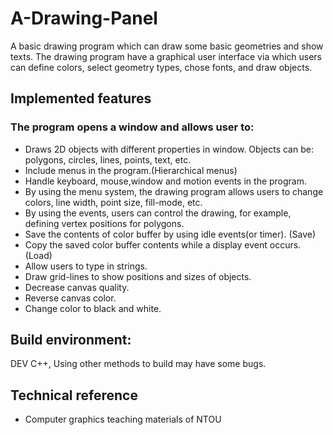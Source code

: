 # A-Drawing-Panel
 A basic drawing program which can draw some basic geometries and show texts. The drawing program have a graphical user interface via which users can define colors, select geometry types, chose fonts, and draw objects.

## Implemented features

### The program opens a window and allows user to:
* Draws 2D objects with different properties in window. Objects can be: polygons, circles, lines, points, text, etc.
* Include menus in the program.(Hierarchical menus)
* Handle keyboard, mouse,window and motion events in the program.
* By using the menu system, the drawing program allows users to change colors, line width, point size, fill-mode, etc.
* By using the events, users can control the drawing, for example, defining vertex positions for polygons.
* Save the contents of color buffer by using idle events(or timer). (Save)
* Copy the saved color buffer contents while a display event occurs. (Load)
* Allow users to type in strings.
* Draw grid-lines to show positions and sizes of objects.
* Decrease canvas quality.
* Reverse canvas color.
* Change color to black and white.

## Build environment:
DEV C++, Using other methods to build may have some bugs.

## Technical reference
* Computer graphics teaching materials of NTOU
